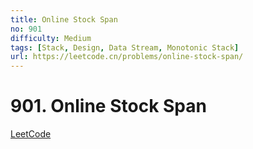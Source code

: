 ```yaml
---
title: Online Stock Span
no: 901
difficulty: Medium
tags: [Stack, Design, Data Stream, Monotonic Stack]
url: https://leetcode.cn/problems/online-stock-span/
---
```


# 901. Online Stock Span

[LeetCode](https://leetcode.cn/problems/online-stock-span/)

